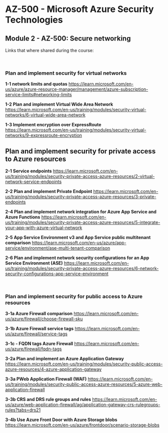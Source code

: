 
# AZ-500 - Microsoft Azure Security Technologies ###

## Module 2 - AZ-500: Secure networking
Links that where shared during the course:

<br>

### Plan and implement security for virtual networks
<B>1-1 network limits and quotas</b>
https://learn.microsoft.com/en-us/azure/azure-resource-manager/management/azure-subscription-service-limits#networking-limits

<B>1-2 Plan and implement Virtual Wide Area Network</b>
https://learn.microsoft.com/en-us/training/modules/security-virtual-networks/6-virtual-wide-area-network

<B>1-3 Implement encryption over ExpressRoute</b>
https://learn.microsoft.com/en-us/training/modules/security-virtual-networks/9-expressroute-encryption
<br>

## Plan and implement security for private access to Azure resources
<B>2-1 Service endpoints</b>
https://learn.microsoft.com/en-us/training/modules/security-private-access-azure-resources/2-virtual-network-service-endpoints

<B>2-2 Plan and implement Private Endpoint</B>
https://learn.microsoft.com/en-us/training/modules/security-private-access-azure-resources/3-private-endpoints

<B>2-4 Plan and implement network integration for Azure App Service and Azure Functions</B>
https://learn.microsoft.com/en-us/training/modules/security-private-access-azure-resources/5-integrate-your-app-with-azure-virtual-network

<B> 2-5 App Service Environment v3 and App Service public multitenant comparison</B>
https://learn.microsoft.com/en-us/azure/app-service/environment/ase-multi-tenant-comparison

<B>2-6 Plan and implement network security configurations for an App Service Environment (ASE)</B>
https://learn.microsoft.com/en-us/training/modules/security-private-access-azure-resources/6-network-security-configurations-app-service-environment

<br>

### Plan and implement security for public access to Azure resources
<B>3-1a Azure Firewall comparison</B>
https://learn.microsoft.com/en-us/azure/firewall/choose-firewall-sku

<B>3-1b Azure Firewall service tags</B>
https://learn.microsoft.com/en-us/azure/firewall/service-tags

<B>3-1c - FQDN tags Azure Firewall</B>
https://learn.microsoft.com/en-us/azure/firewall/fqdn-tags

<B>3-2a Plan and implement an Azure Application Gateway</B>
https://learn.microsoft.com/en-us/training/modules/security-public-access-azure-resources/4-azure-application-gateway

<B>3-3a PWeb Application Firewall (WAF)</B>
https://learn.microsoft.com/en-us/training/modules/security-public-access-azure-resources/5-azure-web-application-firewall

<B>3-3b CRS and DRS rule groups and rules</B>
https://learn.microsoft.com/en-us/azure/web-application-firewall/ag/application-gateway-crs-rulegroups-rules?tabs=drs21

<B>3-4b Use Azure Front Door with Azure Storage blobs</B>
https://learn.microsoft.com/en-us/azure/frontdoor/scenario-storage-blobs

